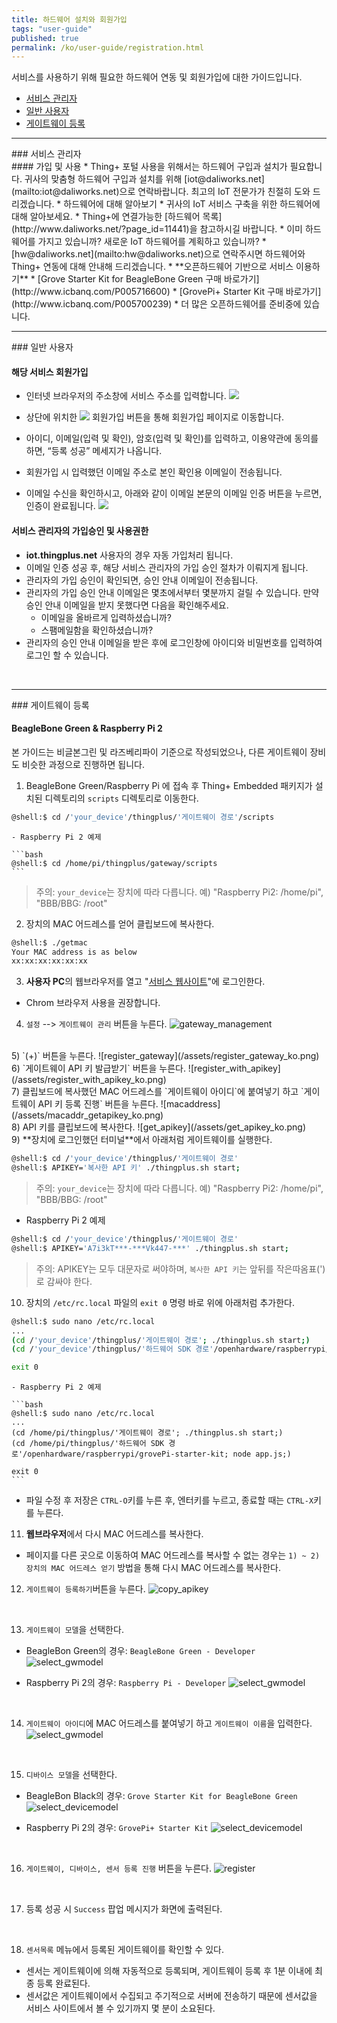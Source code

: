 ```yaml
---
title: 하드웨어 설치와 회원가입
tags: "user-guide"
published: true
permalink: /ko/user-guide/registration.html
---
```


서비스를 사용하기 위해 필요한 하드웨어 연동 및 회원가입에 대한 가이드입니다.

* [서비스 관리자](#id-serviceadmin)
* [일반 사용자](#id-enduser) 
* [게이트웨이 등록](#id-gateway) 

---
<div id='id-serviceadmin'></div>
### 서비스 관리자
<br>
#### 가입 및 사용
  * Thing+ 포털 사용을 위해서는 하드웨어 구입과 설치가 필요합니다. 귀사의 맞춤형 하드웨어 구입과 설치를 위해 [iot@daliworks.net](mailto:iot@daliworks.net)으로 연락바랍니다. 최고의 IoT 전문가가 친절히 도와 드리겠습니다.
  * 하드웨어에 대해 알아보기
    * 귀사의 IoT 서비스 구축을 위한 하드웨어에 대해 알아보세요.
    * Thing+에 연결가능한 [하드웨어 목록](http://www.daliworks.net/?page_id=11441)을 참고하시길 바랍니다.
  * 이미 하드웨어를 가지고 있습니까? 새로운 IoT 하드웨어를 계획하고 있습니까?
    * [hw@daliworks.net](mailto:hw@daliworks.net)으로 연락주시면 하드웨어와 Thing+ 연동에 대해 안내해 드리겠습니다.
  * **오픈하드웨어 기반으로 서비스 이용하기**
    * [Grove Starter Kit for BeagleBone Green 구매 바로가기](http://www.icbanq.com/P005716600)
    * [GrovePi+ Starter Kit 구매 바로가기](http://www.icbanq.com/P005700239)
    * 더 많은 오픈하드웨어를 준비중에 있습니다.

<br>

---
<div id='id-enduser'></div>
### 일반 사용자
<br>

#### 해당 서비스 회원가입
  * 인터넷 브라우저의 주소창에 서비스 주소를 입력합니다.
![](/assets/2_address.png)

  * 상단에 위치한 ![](/assets/2_register.png) 회원가입 버튼을 통해 회원가입 페이지로 이동합니다.
  * 아이디, 이메일(입력 및 확인), 암호(입력 및 확인)를 입력하고, 이용약관에 동의를 하면, “등록 성공” 메세지가 나옵니다.
  * 회원가입 시 입력했던 이메일 주소로 본인 확인용 이메일이 전송됩니다.
  * 이메일 수신을 확인하시고, 아래와 같이 이메일 본문의 이메일 인증 버튼을 누르면, 인증이 완료됩니다.
![](/assets/2_email.png)

#### 서비스 관리자의 가입승인 및 사용권한
  * **iot.thingplus.net** 사용자의 경우 자동 가입처리 됩니다.
  * 이메일 인증 성공 후, 해당 서비스 관리자의 가입 승인 절차가 이뤄지게 됩니다.
  * 관리자의 가입 승인이 확인되면, 승인 안내 이메일이 전송됩니다.
  * 관리자의 가입 승인 안내 이메일은 몇초에서부터 몇분까지 걸릴 수 있습니다. 만약 승인 안내 이메일을 받지 못했다면 다음을 확인해주세요.
    * 이메일을 올바르게 입력하셨습니까?
    * 스팸메일함을 확인하셨습니까?
  * 관리자의 승인 안내 이메일을 받은 후에 로그인창에 아이디와 비밀번호를 입력하여 로그인 할 수 있습니다.

<br>

---
<div id='id-gateway'></div>
### 게이트웨이 등록
<br>

#### BeagleBone Green & Raspberry Pi 2 

본 가이드는 비글본그린 및 라즈베리파이 기준으로 작성되었으나, 다른 게이트웨이 장비도 비슷한 과정으로 진행하면 됩니다.

1) BeagleBone Green/Raspberry Pi 에 접속 후 Thing+ Embedded 패키지가 설치된 디렉토리의 `scripts` 디렉토리로 이동한다.

```bash
@shell:$ cd /'your_device'/thingplus/'게이트웨이 경로'/scripts
```

    - Raspberry Pi 2 예제

    ```bash
    @shell:$ cd /home/pi/thingplus/gateway/scripts
    ```

>주의: `your_device`는 장치에 따라 다릅니다. 예) "Raspberry Pi2: /home/pi", "BBB/BBG: /root"

2) 장치의 MAC 어드레스를 얻어 클립보드에 복사한다.

```bash
@shell:$ ./getmac
Your MAC address is as below
xx:xx:xx:xx:xx:xx
```

3) **사용자 PC**의 웹브라우저를 열고 "[서비스 웹사이트](https://www.thingplus.net)"에 로그인한다.<br/>
 - Chrom 브라우저 사용을 권장합니다.


4) `설정` --> `게이트웨이 관리` 버튼을 누른다.
![gateway_management](/assets/gateway_management_ko.png)

<br/>
5) `(+)` 버튼을 누른다.
![register_gateway](/assets/register_gateway_ko.png)

<br/>
6) `게이트웨이 API 키 발급받기` 버튼을 누른다.
![register_with_apikey](/assets/register_with_apikey_ko.png)

<br/>
7) 클립보드에 복사했던 MAC 어드레스를 `게이트웨이 아이디`에 붙여넣기 하고 `게이트웨이 API 키 등록 진행` 버튼을 누른다.
![macaddress](/assets/macaddr_getapikey_ko.png)

<br/>
8) API 키를 클립보드에 복사한다.
![get_apikey](/assets/get_apikey_ko.png)

<br/>
9) **장치에 로그인했던 터미널**에서 아래처럼 게이트웨이를 실행한다.

```bash
@shell:$ cd /'your_device'/thingplus/'게이트웨이 경로'
@shell:$ APIKEY='복사한 API 키' ./thingplus.sh start;
```

>주의: `your_device`는 장치에 따라 다릅니다. 예) "Raspberry Pi2: /home/pi", "BBB/BBG: /root"

- Raspberry Pi 2 예제

```bash
@shell:$ cd /'your_device'/thingplus/'게이트웨이 경로'
@shell:$ APIKEY='A7i3kT***-***Vk447-***' ./thingplus.sh start;
```

> 주의: APIKEY는 모두 대문자로 써야하며, `복사한 API 키`는 앞뒤를 작은따옴표(')로 감싸야 한다.

10) 장치의 `/etc/rc.local` 파일의 `exit 0` 명령 바로 위에 아래처럼 추가한다.

```bash
@shell:$ sudo nano /etc/rc.local
...
(cd /'your_device'/thingplus/'게이트웨이 경로'; ./thingplus.sh start;)
(cd /'your_device'/thingplus/'하드웨어 SDK 경로'/openhardware/raspberrypi/grovePi-starter-kit; node app.js;)

exit 0
```

    - Raspberry Pi 2 예제

    ```bash
    @shell:$ sudo nano /etc/rc.local
    ...
    (cd /home/pi/thingplus/'게이트웨이 경로'; ./thingplus.sh start;)
    (cd /home/pi/thingplus/'하드웨어 SDK 경로'/openhardware/raspberrypi/grovePi-starter-kit; node app.js;)

    exit 0
    ```

   - 파일 수정 후 저장은 `CTRL-O`키를 누른 후, 엔터키를 누르고, 종료할 때는 `CTRL-X`키를 누른다.

11) **웹브라우저**에서 다시 MAC 어드레스를 복사한다.

   - 페이지를 다른 곳으로 이동하여 MAC 어드레스를 복사할 수 없는 경우는 `1) ~ 2) 장치의 MAC 어드레스 얻기` 방법을 통해 다시 MAC 어드레스를 복사한다.

12) `게이트웨이 등록하기`버튼을 누른다.
![copy_apikey](/assets/copy_apikey_ko.png)

<br/>

13) `게이트웨이 모델`을 선택한다.

- BeagleBon Green의 경우: `BeagleBone Green - Developer`
![select_gwmodel](/assets/select_gwmodel_ko.png)

- Raspberry Pi 2의 경우: `Raspberry Pi - Developer`
![select_gwmodel](/assets/select_gwmodel_raspberry_en.png)

<br/>

14) `게이트웨이 아이디`에 MAC 어드레스를 붙여넣기 하고 `게이트웨이 이름`을 입력한다.
![select_gwmodel](/assets/inputmac_name_ko.png)

<br/>

15) `디바이스 모델`을 선택한다.

- BeagleBon Black의 경우: `Grove Starter Kit for BeagleBone Green`
![select_devicemodel](/assets/select_devicemodel_ko.png)

- Raspberry Pi 2의 경우: `GrovePi+ Starter Kit`
![select_devicemodel](/assets/select_devicemodel_raspberry_en.png)

<br/>

16) `게이트웨이, 디바이스, 센서 등록 진행` 버튼을 누른다.
![register](/assets/register_ko.png)

<br/>

17) 등록 성공 시 `Success` 팝업 메시지가 화면에 출력된다.

<br>

18) `센서목록` 메뉴에서 등록된 게이트웨이를 확인할 수 있다.

  - 센서는 게이트웨이에 의해 자동적으로 등록되며, 게이트웨이 등록 후 1분 이내에  최종 등록 완료된다.
  - 센서값은 게이트웨이에서 수집되고 주기적으로 서버에 전송하기 때문에 센서값을 서비스 사이트에서 볼 수 있기까지 몇 분이 소요된다.

<br>


